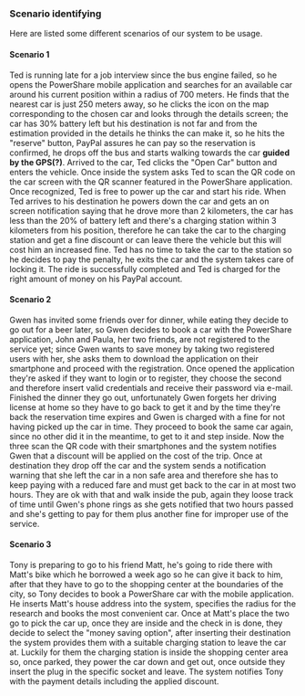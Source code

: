 ### Scenario identifying

Here are listed some different scenarios of our system to be usage.

#### Scenario 1

Ted is running late for a job interview since the bus engine failed, so he opens the PowerShare mobile application and searches for an available car around his current position within a radius of 700 meters. He finds that the nearest car is just 250 meters away, so he clicks the icon on the map corresponding to the chosen car and looks through the details screen; the car has 30% battery left but his destination is not far and from the estimation provided in the details he thinks the can make it, so he hits the "reserve" button, PayPal assures he can pay so the reservation is confirmed, he drops off the bus and starts walking towards the car **guided by the GPS(?)**. Arrived to the car, Ted clicks the "Open Car" button and enters the vehicle. Once inside the system asks Ted to scan the QR code on the car screen with the QR scanner featured in the PowerShare application. Once recognized, Ted is free to power up the car and start his ride. When Ted arrives to his destination he powers down the car and gets an on screen notification saying that he drove more than 2 kilometers, the car has less than the 20% of battery left and there's a charging station within 3 kilometers from his position, therefore he can take the car to the charging station and get a fine discount or can leave there the vehicle but this will cost him an increased fine. Ted has no time to take the car to the station so he decides to pay the penalty, he exits the car and the system takes care of locking it. The ride is successfully completed and Ted is charged for the right amount of money on his PayPal account.

#### Scenario 2

Gwen has invited some friends over for dinner, while eating they decide to go out for a beer later, so Gwen decides to book a car with the PowerShare application, John and Paula, her two friends, are not registered to the service yet; since Gwen wants to save money by taking two registered users with her, she asks them to download the application on their smartphone and proceed with the registration. Once opened the application they're asked if they want to login or to register, they choose the second and therefore insert valid credentials and receive their password via e-mail. Finished the dinner they go out, unfortunately Gwen forgets her driving license at home so they have to go back to get it and by the time they're back the reservation time expires and Gwen is charged with a fine for not having picked up the car in time. They proceed to book the same car again, since no other did it in the meantime, to get to it and step inside. Now the three scan the QR code with their smartphones and the system notifies Gwen that a discount will be applied on the cost of the trip. Once at destination they drop off the car and the system sends a notification warning that she left the car in a non safe area and therefore she has to keep paying with a reduced fare and must get back to the car in at most two hours. They are ok with that and walk inside the pub, again they loose track of time until Gwen's phone rings as she gets notified that two hours passed and she's getting to pay for them plus another fine for improper use of the service.

#### Scenario 3

Tony is preparing to go to his friend Matt, he's going to ride there with Matt's bike which he borrowed a week ago so he can give it back to him, after that they have to go to the shopping center at the boundaries of the city, so Tony decides to book a PowerShare car with the mobile application. He inserts Matt's house address into the system, specifies the radius for the research and books the most convenient car. Once at Matt's place the two go to pick the car up, once they are inside and the check in is done, they decide to select the "money saving option", after inserting their destination the system provides them with a suitable charging station to leave the car at. Luckily for them the charging station is inside the shopping center area so, once parked, they power the car down and get out, once outside they insert the plug in the specific socket and leave. The system notifies Tony with the payment details including the applied discount.
